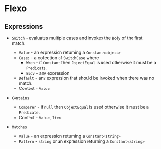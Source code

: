 # Flexo

## Expressions

- `Switch` - evaluates multiple cases and invokes the `Body` of the first match.
  - `Value` - an expression returning a `Constant<object>`
  - `Cases` - a collection of `SwitchCase` where
    - `When` - if `Constant` then `ObjectEqual` is used otherwise it must be a `Predicate`.
    - `Body` - any expression
  - `Default` - any expression that should be invoked when there was no match.
  - Context - `Value`

- `Contains`
  - `Comparer` - if `null` then `ObjectEqual` is used otherwise it must be a `Predicate`.
  - Context - `Value`, `Item`

- `Matches`
  - `Value` - an expression returning a `Constant<string>`
  - `Pattern` - `string` or an expression returning a `Constant<string>`